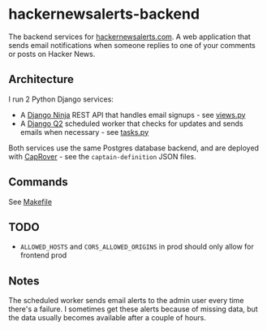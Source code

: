 # hackernewsalerts-backend

The backend services for [hackernewsalerts.com](https://hackernewsalerts.com). A web application that sends email notifications when someone replies to one of your comments or posts on Hacker News.

## Architecture

I run 2 Python Django services:

- A [Django Ninja](https://github.com/vitalik/django-ninja) REST API that handles email signups - see [views.py](./alerts/views.py)
- A [Django Q2](https://django-q2.readthedocs.io/en/master/) scheduled worker that checks for updates
  and sends emails when necessary - see [tasks.py](./alerts/tasks.py)

Both services use the same Postgres database backend, and are deployed with [CapRover](https://caprover.com/) - see the `captain-definition` JSON files.

## Commands

See [Makefile](./Makefile)

## TODO

- `ALLOWED_HOSTS` and `CORS_ALLOWED_ORIGINS` in prod should only allow for frontend prod

## Notes

The scheduled worker sends email alerts to the admin user every time there's a failure. I sometimes get these alerts because of
missing data, but the data usually becomes available after a couple of hours.
